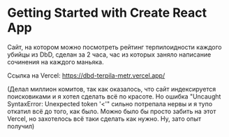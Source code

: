 # Getting Started with Create React App

Сайт, на котором можно посмотреть рейтинг терпилоидности каждого убийцы из DbD, сделан за 2 часа, час из которых заняло написание сочинения на каждого маньяка.

Ссылка на Vercel: https://dbd-terpila-metr.vercel.app/

(Делал миллион комитов, так как оказалось, что сайт индексируется поисковиками и я хотел сделать всё по красоте. Но ошибка "Uncaught SyntaxError: Unexpected token '<'" сильно потрепала нервы и я тупо откатил всё до того, как было. Можно было бы просто забить на этот Vercel, но захотелось всё таки сделать как нужно. Ну, зато опыт получил)
